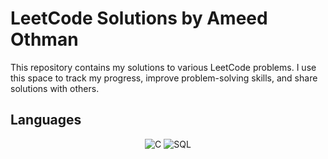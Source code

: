# LeetCode Solutions by Ameed Othman

This repository contains my solutions to various LeetCode problems. I use this space to track my progress, improve problem-solving skills, and share solutions with others.

## Languages 

<p align="center">
  <img src="https://img.shields.io/badge/C-A8B9CC?style=for-the-badge&logo=c&logoColor=white" alt="C" />
  <img src="https://img.shields.io/badge/SQL-4479A1?style=for-the-badge&logo=postgresql&logoColor=white" alt="SQL" />
</p>
